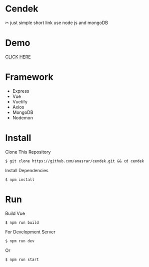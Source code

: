 # Cendek

✂ just simple short link use node js and mongoDB

# Demo

[CLICK HERE](https://cendek.herokuapp.com/)

# Framework

- Express
- Vue
- Vuetify
- Axios
- MongoDB
- Nodemon

# Install

Clone This Repository

```
$ git clone https://github.com/anasrar/cendek.git && cd cendek
```

Install Dependencies 

```
$ npm install
```

# Run

Build Vue
```
$ npm run build
```

For Development Server

```
$ npm run dev
```

Or

```
$ npm run start
```